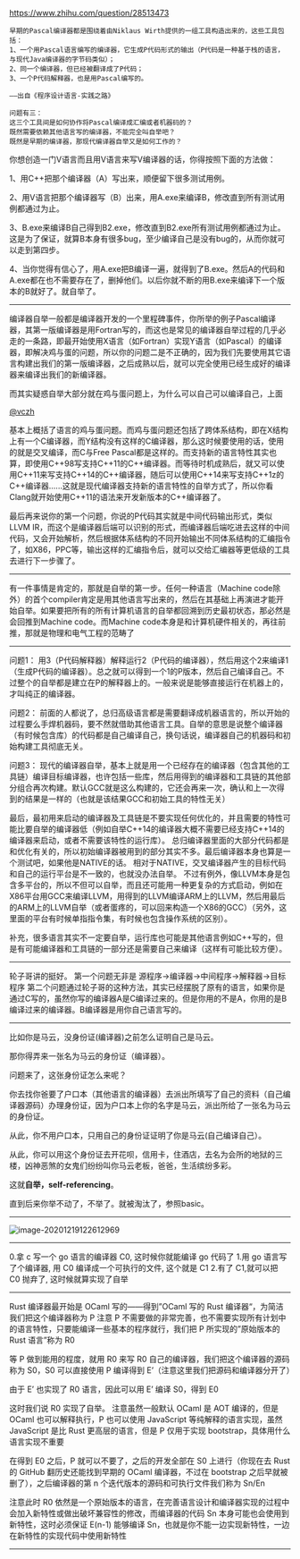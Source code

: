 https://www.zhihu.com/question/28513473

```
早期的Pascal编译器都是围绕着由Niklaus Wirth提供的一组工具构造出来的，这些工具包括：
1、一个用Pascal语言编写的编译器，它生成P代码形式的输出（P代码是一种基于栈的语言，与现代Java编译器的字节码类似）；
2、同一个编译器，但已经被翻译成了P代码；
3、一个P代码解释器，也是用Pascal编写的。

——出自《程序设计语言-实践之路》

问题有三：
这三个工具间是如何协作将Pascal编译成汇编或者机器码的？
既然需要依赖其他语言写的编译器，不能完全叫自举吧？
既然是早期的编译器，那现代编译器自举又是如何工作的？
```

你想创造一门V语言而且用V语言来写V编译器的话，你得按照下面的方法做：

1、用C++把那个编译器（A）写出来，顺便留下很多测试用例。

2、用V语言把那个编译器写（B）出来，用A.exe来编译B，修改直到所有测试用例都通过为止。

3、B.exe来编译B自己得到B2.exe，修改直到B2.exe所有测试用例都通过为止。这是为了保证，就算B本身有很多bug，至少编译自己是没有bug的，从而你就可以走到第四步。

4、当你觉得有信心了，用A.exe把B编译一遍，就得到了B.exe。然后A的代码和A.exe都在也不需要存在了，删掉他们。以后你就不断的用B.exe来编译下一个版本的B就好了。就自举了。

---


编译器自举一般都是编译器开发的一个里程碑事件，你所举的例子Pascal编译器，其第一版编译器是用Fortran写的，而这也是常见的编译器自举过程的几乎必走的一条路，即最开始使用X语言（如Fortran）实现Y语言（如Pascal）的编译器，即解决鸡与蛋的问题，所以你的问题二是不正确的，因为我们先要使用其它语言构建出我们的第一版编译器，之后成熟以后，就可以完全使用已经生成好的编译器来编译出我们的新编译器。

而其实疑惑自举大部分就在鸡与蛋问题上，为什么可以自己可以编译自己，上面 

[@vczh](https://www.zhihu.com/people/0970f947b898ecc0ec035f9126dd4e08)

基本上概括了语言的鸡与蛋问题。而鸡与蛋问题还包括了跨体系结构，即在X结构上有一个C编译器，而Y结构没有这样的C编译器，那么这时候要使用的话，使用的就是交叉编译，而C与Free Pascal都是这样的。而支持新的语言特性其实也算，即使用C++98写支持C++11的C++编译器。而等待时机成熟后，就又可以使用C++11来写支持C++14的C++编译器，随后可以使用C++14来写支持C++1z的C++编译器......这就是现代编译器支持新的语言特性的自举方式了，所以你看Clang就开始使用C++11的语法来开发新版本的C++编译器了。



最后再来说你的第一个问题，你说的P代码其实就是中间代码输出形式，类似LLVM IR，而这个是编译器后端可以识别的形式，而编译器后端吃进去这样的中间代码，又会开始解析，然后根据体系结构的不同开始输出不同体系结构的汇编指令了，如X86，PPC等，输出这样的汇编指令后，就可以交给汇编器等更低级的工具去进行下一步骤了。

---

有一件事情是肯定的，那就是自举的第一步。任何一种语言（Machine code除外）的首个compiler肯定是用其他语言写出来的，然后在其基础上再演进才能开始自举。如果要把所有的所有计算机语言的自举都回溯到历史最初状态，那必然是会回推到Machine code。而Machine code本身是和计算机硬件相关的，再往前推，那就是物理和电气工程的范畴了

---

问题1：
用3（P代码解释器）解释运行2（P代码的编译器），然后用这个2来编译1（生成P代码的编译器）。总之就可以得到一个1的P版本，然后自己编译自己。不过整个的自举都是建立在P的解释器上的。一般来说是能够直接运行在机器上的，才叫纯正的编译器。

问题2：
前面的人都说了，总归高级语言都是需要翻译成机器语言的，所以开始的过程要么手焊机器码，要不然就借助其他语言工具。自举的意思是说整个编译器（有时候包含库）的代码都是自己编译自己，换句话说，编译器自己的机器码和初始构建工具彻底无关。

问题3：
现代的编译器自举，基本上就是用一个已经存在的编译器（包含其他的工具链）编译目标编译器，也许包括一些库，然后用得到的编译器和工具链的其他部分组合再次构建。默认GCC就是这么构建的，它还会再来一次，确认和上一次得到的结果是一样的（也就是该结果GCC和初始工具的特性无关）

最后，最初用来启动的编译器及工具链是不要实现任何优化的，并且需要的特性可能比要自举的编译器低（例如自举C++14的编译器大概不需要已经支持C++14的编译器来启动，或者不需要该特性的运行库）。
总归编译器里面的大部分代码都是和优化有关的，所以初始编译器被用到的部分其实不多。最后编译器本身也算是一个测试吧，如果他是NATIVE的话。
相对于NATIVE，交叉编译器产生的目标代码和自己的运行平台是不一致的，也就没办法自举。
不过有例外，像LLVM本身是包含多平台的，所以不但可以自举，而且还可能用一种更复杂的方式启动，例如在X86平台用GCC来编译LLVM，用得到的LLVM编译ARM上的LLVM，然后用最后的ARM上的LLVM自举（或者蛋疼的，可以回来构造一个X86的GCC）（另外，这里面的平台有时候单指指令集，有时候也包含操作系统的区别）。

补充，很多语言其实不一定要自举，运行库也可能是其他语言例如C++写的，但是有可能编译器和工具链的一部分还是需要自己来编译（这样有可能比较方便）。

---

轮子哥讲的挺好。
第一个问题无非是 源程序->编译器->中间程序->解释器->目标程序
第二个问题通过轮子哥的这种方法，其实已经摆脱了原有的语言，如果你是通过C写的，虽然你写的编译器A是C编译过来的。但是你用的不是A，你用的是B编译过来的编译器。B编译器是用你自己语言写的。

---

比如你是马云，没身份证(编译器)之前怎么证明自己是马云。

那你得弄来一张名为马云的身份证（编译器）。

问题来了，这张身份证怎么来呢？

你去找你爸要了户口本（其他语言的编译器）去派出所填写了自己的资料（自己编译器源码）办理身份证，因为户口本上你的名字是马云，派出所给了一张名为马云的身份证。

从此，你不用户口本，只用自己的身份证证明了你是马云(自己编译自己）。

从此，你可以用这个身份证去开花呗，信用卡，住酒店，去名为会所的地狱的三楼，凶神恶煞的女鬼们纷纷叫你马云老板，爸爸，生活缤纷多彩。

这就**自举，self-referencing**。

直到后来你举不动了，不举了。就被淘汰了，参照basic。

---

![image-20201219122612969](https://tva1.sinaimg.cn/large/0081Kckwly1glt1vwr3d5j315w0r2wpn.jpg)

---

0.拿 c 写一个 go 语言的编译器 C0, 这时候你就能编译 go 代码了
1.用 go 语言写了个编译器, 用 C0 编译成一个可执行的文件, 这个就是 C1
2.有了 C1,就可以把 C0 抛弃了, 这时候就算实现了自举

---

Rust 编译器最开始是 OCaml 写的——得到”OCaml 写的 Rust 编译器“，为简洁我们把这个编译器称为 P
注意 P 不需要做的非常完善，也不需要实现所有计划中的语言特性，只要能编译一些基本的程序就行，我们把 P 所实现的”原始版本的 Rust 语言”称为 R0

等 P 做到能用的程度，就用 R0 来写 R0 自己的编译器，我们把这个编译器的源码称为 S0，S0 可以直接使用 P 编译得到 E’（注意这里我们把源码和编译器分开了）

由于 E’ 也实现了 R0 语言，因此可以用 E’ 编译 S0，得到 E0

这时我们说 R0 实现了自举。
注意虽然一般默认 OCaml 是 AOT 编译的，但是 OCaml 也可以解释执行，P 也可以使用 JavaScript 等纯解释的语言实现，虽然 JavaScript 是比 Rust 更高层的语言，但是 P 仅用于实现 bootstrap，具体用什么语言实现不重要

在得到 E0 之后，P 就可以不要了，之后的开发全部在 S0 上进行（你现在去 Rust 的 GitHub 翻历史还能找到早期的 OCaml 编译器，不过在 bootstrap 之后早就被删了），之后编译器的第 n 个迭代版本的源码和可执行文件我们称为 Sn/En

注意此时 R0 依然是一个原始版本的语言，在完善语言设计和编译器实现的过程中会加入新特性或做出破坏兼容性的修改，而编译器的代码 Sn 本身可能也会使用到新特性，这时必须保证 E(n-1) 能够编译 Sn，也就是你不能一边实现新特性，一边在新特性的实现代码中使用新特性

---

